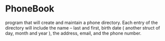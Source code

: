 # PhoneBook
 program that will create and maintain a phone directory. Each entry of the directory will include the name – last and first, birth date ( another struct of day, month and year ), the address, email, and the phone number.
